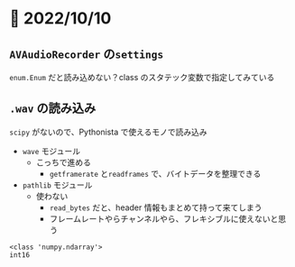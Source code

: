 # 📝 2022/10/10

## `AVAudioRecorder` の`settings`

`enum.Enum` だと読み込めない？class のスタテック変数で指定してみている


## `.wav` の読み込み


`scipy` がないので、Pythonista で使えるモノで読み込み


- `wave` モジュール
  - こっちで進める
    - `getframerate` と`readframes` で、バイトデータを整理できる
- `pathlib` モジュール
  - 使わない
    - `read_bytes` だと、header 情報もまとめて持って来てしまう
    - フレームレートやらチャンネルやら、フレキシブルに使えないと思う



```
<class 'numpy.ndarray'>
int16
```
